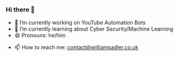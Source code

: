 ### Hi there 👋

- 🔭 I’m currently working on YouTube Automation Bots
- 🌱 I’m currently learning about Cyber Security/Machine Learning
- 😄 Pronouns: he/him
<!--- ⚡ Fun fact: I'm 6'7"-->
- 📫 How to reach me: contact@williamsadler.co.uk

<!--
**WilliamSadler/WilliamSadler** is a ✨ _special_ ✨ repository because its `README.md` (this file) appears on your GitHub profile.

-->
